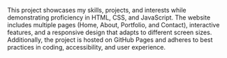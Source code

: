 This project showcases my skills, projects, and interests while demonstrating proficiency in HTML, CSS, and JavaScript. The website includes multiple pages (Home, About, Portfolio, and Contact), interactive features, and a responsive design that adapts to different screen sizes. Additionally, the project is hosted on GitHub Pages and adheres to best practices in coding, accessibility, and user experience.
